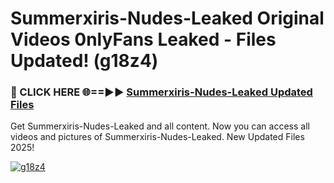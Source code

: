 # Summerxiris-Nudes-Leaked Original Videos 0nlyFans Leaked - Files Updated! (g18z4)

<h3>🔴 CLICK HERE 🌐==►► <a href="https://tinyurl.com/4mcuefdz" rel="nofollow">Summerxiris-Nudes-Leaked Updated Files</a></h3>

Get Summerxiris-Nudes-Leaked and all content. Now you can access all videos and pictures of Summerxiris-Nudes-Leaked. New Updated Files 2025!

[![g18z4](https://i.imgur.com/StAQSOY.gif)](https://tinyurl.com/4mcuefdz)
